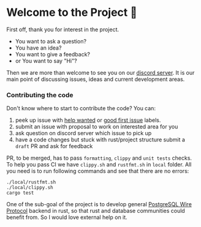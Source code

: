 # Welcome to the Project 🎉

First off, thank you for interest in the project.

* You want to ask a question?
* You have an idea?
* You want to give a feedback?
* or You want to say "Hi"?

Then we are more than welcome to see you on our [discord server](https://discord.gg/PUcTcfU). 
It is our main point of discussing issues, ideas and current development areas.

### Contributing the code

Don't know where to start to contribute the code?
You can:
 1. peek up issue with [help wanted](https://github.com/alex-dukhno/isomorphicdb/labels/help%20wanted)
or [good first issue](https://github.com/alex-dukhno/isomorphicdb/labels/good%20first%20issue)
labels.
 1. submit an issue with proposal to work on interested area for you
 1. ask question on discord server which issue to pick up
 1. have a code changes but stuck with rust/project structure submit a `draft` PR and ask for feedback

PR, to be merged, has to pass `formatting`, `clippy` and `unit tests` checks.
To help you pass CI we have `clippy.sh` and `rustfmt.sh` in `local` folder.
All you need is to run following commands and see that there are no errors:
```shell script
./local/rustfmt.sh
./local/clippy.sh
cargo test
```

One of the sub-goal of the project is to develop general 
[PostgreSQL Wire Protocol](https://www.postgresql.org/docs/current/protocol.html)
backend in rust, so that rust and database communities could benefit from. So I would
love external help on it.
